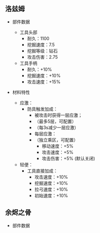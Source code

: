 ## 洛兹姆
- 部件数据
  - 工具头部
    - 耐久：1100
    - 挖掘速度：7.5
    - 挖掘等级：钻石
    - 攻击伤害：2.75
  - 工具手柄
    - 耐久：+10%
    - 挖掘速度：+10%
    - 攻击速度：+15%

- 材料特性
  - 应激：
    - 防具触发加成：
      - 被攻击时获得一层应激；
      - （最多5层，可配置）
      - （每3s减少一层应激）
      - 每层应激：
      - （独立乘区，可配置）
        - 移动速度：+5%
        - 攻击速度：+5%
        - 攻击伤害：+5% (默认关闭)
  - 轻便：
    - 工具直接加成：
      - 攻击速度：+10%
      - 挖掘速度：+10%
      - 拉弓速度：+10%
      - 初始速度：+10%
## 余烬之骨
- 部件数据
